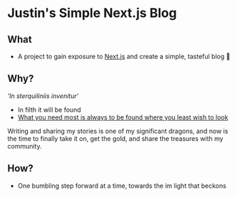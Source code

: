 # Justin's Simple Next.js Blog

## What
- A project to gain exposure to [Next.js](https://nextjs.org/learn/basics/create-nextjs-app) and create a simple, tasteful blog 🙂

## Why?
_'In sterquiliniis invenitur'_  
- In filth it will be found
- [What you need most is always to be found where you least wish to look](https://youtu.be/LjIAzKo62MQ) 
    
Writing and sharing my stories is one of my significant dragons, and now is the time to finally take it on, get the gold, and share the treasures with my community.

## How?
 - One bumbling step forward at a time, towards the im light that beckons